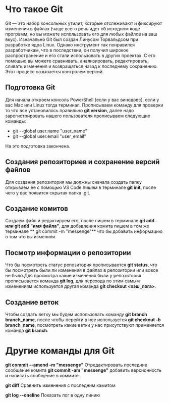 # Что такое Git
Git — это набор консольных утилит, которые отслеживают и фиксируют изменения в файлах (чаще всего речь идет об исходном коде программ, но вы можете использовать его для любых файлов на ваш вкус). Изначально Git был создан Линусом Торвальдсом при разработке ядра Linux. Однако инструмент так понравился разработчикам, что в последствии, он получил широкое распространение и его стали использовать в других проектах. С его помощью вы можете сравнивать, анализировать, редактировать, сливать изменения и возвращаться назад к последнему сохранению. Этот процесс называется контролем версий.
## Подготовка Git
Для начала откроем консоль PowerShell (если у вас винодовс), если у вас Mac или Linux тогда терминал. Прописываем команду для проверки то что все установилось правильно **git version**, далее надо зарегистрировать нашего пользователя прописываем следующие команды:
* git --global user.name "user_name"
* git --global user.email "user_email"

На это подготовка закончена.
## Создания репозиториев и сохранение версий файлов
Для создания репозитория мы должны сначала создать папку открываем ее с помощью VS Code пишем в терминале **git init**, после чего у вас появится скрытая папка .git.
## Создание комитов
Создаем файл и редактируем его, после пишем в терминале **git add . или git add "имя файла"**, для добавления комита пишем в том же терминале ** git commit -m "messenge"**
что бы добавить информацию о том что вы изменили.
## Посмотр информации о репозитории
Что бы посмотреть статус репозитория прописывается **git status**, что бы посмотреть были ли изменения в файлах в репозитории или вовсе не было.Для просмотра какие изменения были у репозитория прописывается команда **git log**, для перехода по этим самым изменениям используется другая команда **git checkout <хэш_лога>**.
## Создание веток
Чтобы создать ветку мы будем использовать команду **git branch branch_name**, после чтобы перейти в нее используется **git checkout -b branch_name**, посмотреть какие ветки у нас присутствуют применяется команда **git branch**.
# Другие команды для Git
**git commit --amend -m "messenge"** Отредактировать последние сообщение комита
**git commit -am "messenge"** добавить версионность и написать сообщение в коммите

**git diff** Сравнить изменения с последним камитом

**git log --oneline** Показать лог в одну линию